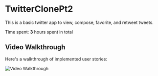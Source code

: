 # TwitterClonePt2

This is a basic twitter app to view, compose, favorite, and retweet tweets.

Time spent: **3** hours spent in total

## Video Walkthrough

Here's a walkthrough of implemented user stories:

<img src='http://g.recordit.co/bLixhT5gf5.gif' title='Video Walkthrough' width='' alt='Video Walkthrough' />

